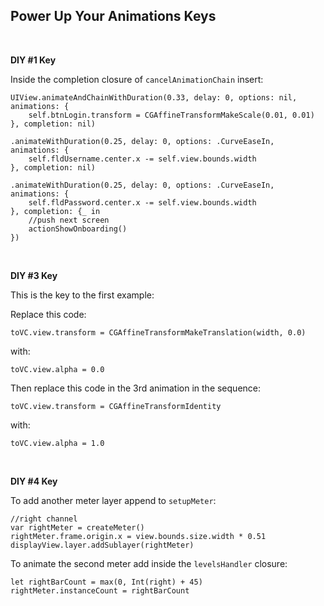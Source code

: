 ## Power Up Your Animations Keys

 

**DIY \#1 Key**

Inside the completion closure of `cancelAnimationChain` insert:

~~~~~~~~~~~~~~~~~~~~~~~~~~~~~~~~~~~~~~~~~~~~~~~~~~~~~~~~~~~~~~~~~~~~~~~~~~~~~~~~
UIView.animateAndChainWithDuration(0.33, delay: 0, options: nil, animations: {
    self.btnLogin.transform = CGAffineTransformMakeScale(0.01, 0.01)
}, completion: nil)

.animateWithDuration(0.25, delay: 0, options: .CurveEaseIn, animations: {
    self.fldUsername.center.x -= self.view.bounds.width
}, completion: nil)

.animateWithDuration(0.25, delay: 0, options: .CurveEaseIn, animations: {
    self.fldPassword.center.x -= self.view.bounds.width
}, completion: {_ in
    //push next screen
    actionShowOnboarding()
})
~~~~~~~~~~~~~~~~~~~~~~~~~~~~~~~~~~~~~~~~~~~~~~~~~~~~~~~~~~~~~~~~~~~~~~~~~~~~~~~~

 

**DIY \#3 Key**

This is the key to the first example:

Replace this code:

~~~~~~~~~~~~~~~~~~~~~~~~~~~~~~~~~~~~~~~~~~~~~~~~~~~~~~~~~~~~~~~~~~~~~~~~~~~~~~~~
toVC.view.transform = CGAffineTransformMakeTranslation(width, 0.0)
~~~~~~~~~~~~~~~~~~~~~~~~~~~~~~~~~~~~~~~~~~~~~~~~~~~~~~~~~~~~~~~~~~~~~~~~~~~~~~~~

with:

~~~~~~~~~~~~~~~~~~~~~~~~~~~~~~~~~~~~~~~~~~~~~~~~~~~~~~~~~~~~~~~~~~~~~~~~~~~~~~~~
toVC.view.alpha = 0.0
~~~~~~~~~~~~~~~~~~~~~~~~~~~~~~~~~~~~~~~~~~~~~~~~~~~~~~~~~~~~~~~~~~~~~~~~~~~~~~~~

Then replace this code in the 3rd animation in the sequence:

~~~~~~~~~~~~~~~~~~~~~~~~~~~~~~~~~~~~~~~~~~~~~~~~~~~~~~~~~~~~~~~~~~~~~~~~~~~~~~~~
toVC.view.transform = CGAffineTransformIdentity
~~~~~~~~~~~~~~~~~~~~~~~~~~~~~~~~~~~~~~~~~~~~~~~~~~~~~~~~~~~~~~~~~~~~~~~~~~~~~~~~

with:

~~~~~~~~~~~~~~~~~~~~~~~~~~~~~~~~~~~~~~~~~~~~~~~~~~~~~~~~~~~~~~~~~~~~~~~~~~~~~~~~
toVC.view.alpha = 1.0
~~~~~~~~~~~~~~~~~~~~~~~~~~~~~~~~~~~~~~~~~~~~~~~~~~~~~~~~~~~~~~~~~~~~~~~~~~~~~~~~

 

**DIY \#4 Key**

To add another meter layer append to `setupMeter`:

~~~~~~~~~~~~~~~~~~~~~~~~~~~~~~~~~~~~~~~~~~~~~~~~~~~~~~~~~~~~~~~~~~~~~~~~~~~~~~~~
//right channel
var rightMeter = createMeter()
rightMeter.frame.origin.x = view.bounds.size.width * 0.51
displayView.layer.addSublayer(rightMeter)
~~~~~~~~~~~~~~~~~~~~~~~~~~~~~~~~~~~~~~~~~~~~~~~~~~~~~~~~~~~~~~~~~~~~~~~~~~~~~~~~

To animate the second meter add inside the `levelsHandler` closure:

~~~~~~~~~~~~~~~~~~~~~~~~~~~~~~~~~~~~~~~~~~~~~~~~~~~~~~~~~~~~~~~~~~~~~~~~~~~~~~~~
let rightBarCount = max(0, Int(right) + 45)
rightMeter.instanceCount = rightBarCount
~~~~~~~~~~~~~~~~~~~~~~~~~~~~~~~~~~~~~~~~~~~~~~~~~~~~~~~~~~~~~~~~~~~~~~~~~~~~~~~~
